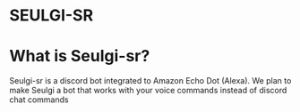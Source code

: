 # SEULGI-SR

# What is Seulgi-sr?
Seulgi-sr is a discord bot integrated to Amazon Echo Dot (Alexa).
We plan to make Seulgi a bot that works with your voice commands instead of discord chat commands
